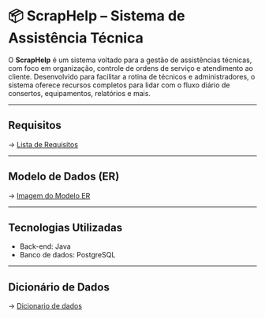 # 📦 ScrapHelp – Sistema de Assistência Técnica

O **ScrapHelp** é um sistema voltado para a gestão de assistências técnicas, com foco em organização, controle de ordens de serviço e atendimento ao cliente. Desenvolvido para facilitar a rotina de técnicos e administradores, o sistema oferece recursos completos para lidar com o fluxo diário de consertos, equipamentos, relatórios e mais.

---

## Requisitos
-> [Lista de Requisitos](Docs/Requisitos.md)

---

##  Modelo de Dados (ER)
-> [Imagem do Modelo ER](Imagens/MER_ScrapHelper.jpeg)

---

## Tecnologias Utilizadas
- Back-end: Java
- Banco de dados: PostgreSQL

---

## Dicionário de Dados
-> [Dicionario de dados](Docs/DicionarioDeDados.md)